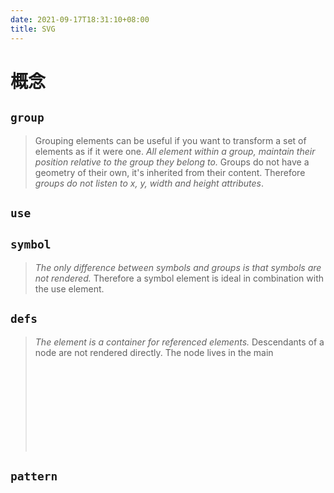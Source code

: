 ```yaml
---
date: 2021-09-17T18:31:10+08:00
title: SVG
---
```


# 概念

## `group`
> Grouping elements can be useful if you want to transform a set of elements as if it were one. *All element within a group, maintain their position relative to the group they belong to.* Groups do not have a geometry of their own, it's inherited from their content. Therefore *groups do not listen to x, y, width and height attributes*.
## `use`
## `symbol`
> *The only difference between symbols and groups is that symbols are not rendered.* Therefore a symbol element is ideal in combination with the use element.
## `defs`
> *The <defs> element is a container for referenced elements.* Descendants of a <defs> node are not rendered directly. The <defs> node lives in the main <svg> document.

## `pattern`
